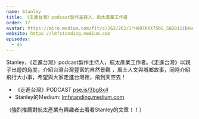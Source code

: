```yaml
---
name: Stanley
title: 《走進台灣》podcast製作主持人，航太產業工作者
order: 17
avatar: https://miro.medium.com/fit/c/262/262/1*H007KYX75bG_SQ201SibXw.jpeg
website: https://lmfstanding.medium.com
episodes:
  - 45
---
```


Stanley，《走進台灣》podcast製作主持人，航太產業工作者。《走進台灣》以親子出遊的角度，介紹台灣台灣豐富的自然景觀 ，風土人文與城鄉故事，同時介紹飛行大小事，希望與大家走進台灣裡，飛到天空去！

* 《走進台灣》PODCAST [pse.is/3bg8x4](https://pse.is/3bg8x4)
* Stanley的Ｍedium: [lmfstanding.medium.com](https://lmfstanding.medium.com)

（強烈推薦對航太產業有興趣者去看看Stanley的文章！！）